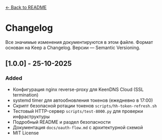 [← Back to README](../README.md)

# Changelog

Все значимые изменения документируются в этом файле.
Формат основан на Keep a Changelog. Версии — Semantic Versioning.

## [1.0.0] - 25-10-2025
### Added
- Конфигурация nginx reverse-proxy для KeenDNS Cloud (SSL termination)
- systemd timer для автообновления токенов (ежедневно в 17:00)
- Скрипт безопасной ротации токенов `scripts/hh-token-refresh.sh`
- Тестовый HTTP-сервер `scripts/test-8000.py` для проверки инфраструктуры
- Подробный README и раздел безопасности
- Документация `docs/oauth-flow.md` с архитектурной схемой
- MIT License

